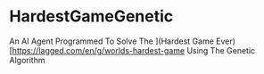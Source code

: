 # HardestGameGenetic
An AI Agent Programmed To Solve The ](Hardest Game Ever)[https://lagged.com/en/g/worlds-hardest-game Using The Genetic Algorithm
